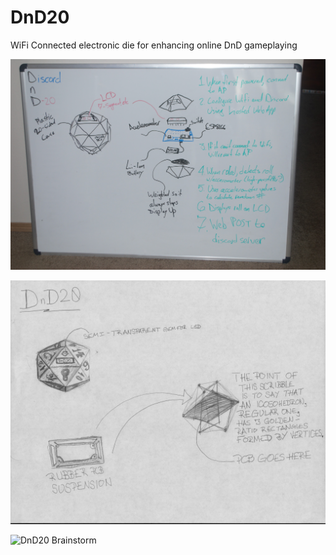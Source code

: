 # DnD20
WiFi Connected electronic die for enhancing online DnD gameplaying

![DnD20 Brainstorm](https://github.com/MatthewCLind/DnD20/blob/master/design%20files/design_1.jpg)

![DnD20 Brainstorm](https://github.com/MatthewCLind/DnD20/blob/master/design%20files/design_2.jpg)

![DnD20 Brainstorm](https://github.com/MatthewCLind/DnD20/blob/master/MCAD/top-shell-front.png)